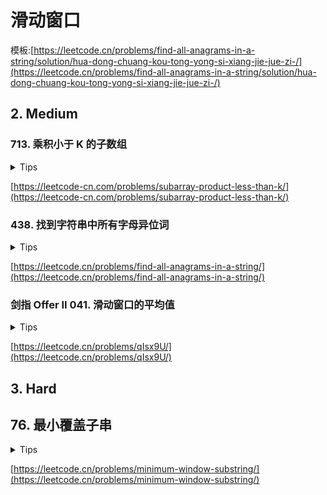 # 滑动窗口

模板:[https://leetcode.cn/problems/find-all-anagrams-in-a-string/solution/hua-dong-chuang-kou-tong-yong-si-xiang-jie-jue-zi-/](https://leetcode.cn/problems/find-all-anagrams-in-a-string/solution/hua-dong-chuang-kou-tong-yong-si-xiang-jie-jue-zi-/)

## 2. Medium

### 713. 乘积小于 K 的子数组

<details>
<summary>Tips</summary>

1. 双指针法维护一个滑动窗口
2. 计算连续子数组的个数的公式为right-left+1
3. 因为每个新子数组就是最初的元素nums[left]不断增加后面的元素nums[left+1]直到nums[right]相当于所有元素的个数

</details>

[https://leetcode-cn.com/problems/subarray-product-less-than-k/](https://leetcode-cn.com/problems/subarray-product-less-than-k/)

### 438. 找到字符串中所有字母异位词

<details>
<summary>Tips</summary>

1. 套用模板即可

</details>

[https://leetcode.cn/problems/find-all-anagrams-in-a-string/](https://leetcode.cn/problems/find-all-anagrams-in-a-string/)

### 剑指 Offer II 041. 滑动窗口的平均值

<details>
<summary>Tips</summary>

1. 使用一个队列即可

</details>

[https://leetcode.cn/problems/qIsx9U/](https://leetcode.cn/problems/qIsx9U/)

## 3. Hard

## 76. 最小覆盖子串

<details>
<summary>Tips</summary>

1. 套用模板即可
2. https://leetcode.cn/problems/find-all-anagrams-in-a-string/solution/hua-dong-chuang-kou-tong-yong-si-xiang-jie-jue-zi-/

</details>

[https://leetcode.cn/problems/minimum-window-substring/](https://leetcode.cn/problems/minimum-window-substring/)